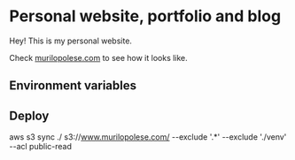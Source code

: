 # Personal website, portfolio and blog

Hey! This is my personal website.

Check [murilopolese.com](http://www.murilopolese.com) to see how it looks like.

## Environment variables


## Deploy

aws s3 sync ./ s3://www.murilopolese.com/ --exclude '.*' --exclude './venv' --acl public-read
